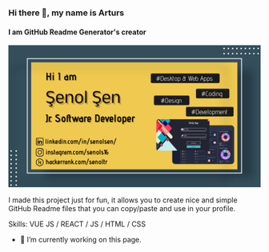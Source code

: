 ### Hi there 👋, my name is Arturs
#### I am GitHub Readme Generator's creator
![I am GitHub Readme Generator's creator](https://raw.githubusercontent.com/senolsn/senolsn/main/ReadmeBanner.png)

I made this project just for fun, it allows you to create nice and simple GitHub Readme files that you can copy/paste and use in your profile.

Skills: VUE JS / REACT / JS / HTML / CSS

- 🔭 I’m currently working on this page. 




